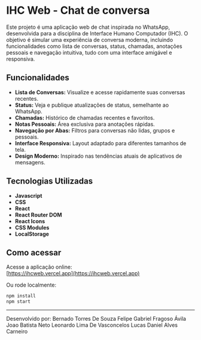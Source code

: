 # IHC Web - Chat de conversa

Este projeto é uma aplicação web de chat inspirada no WhatsApp, desenvolvida para a disciplina de Interface Humano Computador (IHC). O objetivo é simular uma experiência de conversa moderna, incluindo funcionalidades como lista de conversas, status, chamadas, anotações pessoais e navegação intuitiva, tudo com uma interface amigável e responsiva.

## Funcionalidades
- **Lista de Conversas:** Visualize e acesse rapidamente suas conversas recentes.
- **Status:** Veja e publique atualizações de status, semelhante ao WhatsApp.
- **Chamadas:** Histórico de chamadas recentes e favoritos.
- **Notas Pessoais:** Área exclusiva para anotações rápidas.
- **Navegação por Abas:** Filtros para conversas não lidas, grupos e pessoais.
- **Interface Responsiva:** Layout adaptado para diferentes tamanhos de tela.
- **Design Moderno:** Inspirado nas tendências atuais de aplicativos de mensagens.

## Tecnologias Utilizadas

- **Javascript** 
- **CSS** 
- **React**  
- **React Router DOM**  
- **React Icons**  
- **CSS Modules**  
- **LocalStorage** 

## Como acessar

Acesse a aplicação online:  
[https://ihcweb.vercel.app](https://ihcweb.vercel.app)

Ou rode localmente:

```bash
npm install
npm start
```

---

Desenvolvido por: 
Bernado Torres De Souza
Felipe Gabriel Fragoso Ávila
Joao Batista Neto
Leonardo Lima De Vasconcelos
Lucas Daniel Alves Carneiro
